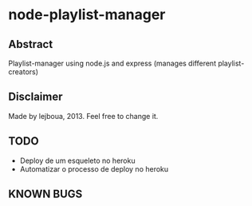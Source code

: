 node-playlist-manager
=====================

Abstract
--------
Playlist-manager using node.js and express (manages different playlist-creators)

Disclaimer
----------
Made by lejboua, 2013. Feel free to change it.

TODO
----
- Deploy de um esqueleto no heroku
- Automatizar o processo de deploy no heroku

KNOWN BUGS
----------

